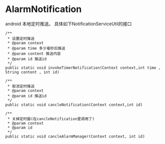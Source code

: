 # AlarmNotification
android 本地定时推送。
    具体如下NotificationServiceUtil的接口
    
    /**
     * 设置定时推送
     * @param context
     * @param time 多少毫秒后推送
     * @param content 推送内容
     * @param id 推送id
     */
    public static void invokeTimerNotification(Context context,int time , String content , int id)
    
    /**
     * 取消定时推送
     * @param context
     * @param id 推送id
     */
    public static void cancleNotification(Context context,int id)
    
    /**
     * 关掉定时器(在cancleNotification里调用了)
     * @param context
     * @param id
     */
    public static void cancleAlarmManager(Context context, int id)
